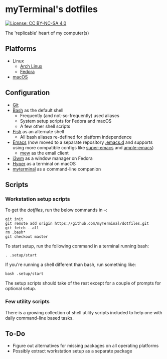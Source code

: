 # myTerminal's dotfiles

[![License: CC BY-NC-SA 4.0](https://licensebuttons.net/l/by-nc-sa/4.0/80x15.png)](https://creativecommons.org/licenses/by-nc-sa/4.0/)

The 'replicable' heart of my computer(s)

## Platforms

- Linux
  - [Arch Linux](https://www.archlinux.org)
  - [Fedora](https://getfedora.org)
- [macOS](https://www.apple.com/macos)

## Configuration

- [Git](https://git-scm.com)
- [Bash](https://www.gnu.org/software/bash) as the default shell
    - Frequently (and not-so-frequently) used aliases
    - System setup scripts for Fedora and macOS
    - A few other shell scripts
- [Fish](https://fishshell.com) as an alternate shell
    - All bash aliases re-defined for platform independence
- [Emacs](https://www.gnu.org/software/emacs) (now moved to a separate repository [.emacs.d](https://github.com/myTerminal/.emacs.d) and supports using more compatible configs like [super-emacs](https://github.com/myTerminal/super-emacs) and [ample-emacs](https://github.com/myTerminal/ample-emacs))
    - [mew](https://www.mew.org) as the email client
- [i3wm](https://i3wm.org) as a window manager on Fedora
- [Hyper](https://hyper.is) as a terminal on macOS
- [myterminal](https://github.com/myTerminal/myterminal) as a command-line companion

## Scripts

### Workstation setup scripts

To get the *dotfiles*, run the below commands in `~`:

    git init
    git remote add origin https://github.com/myTerminal/dotfiles.git
    git fetch --all
    rm .bash*
    git checkout master

To start setup, run the following command in a terminal running bash:

    . .setup/start

If you're running a shell different than bash, run something like:

    bash .setup/start

The setup scripts should take of the rest except for a couple of prompts for optional setup.

### Few utility scripts

There is a growing collection of shell utility scripts included to help one with daily command-line based tasks.

## To-Do

- Figure out alternatives for missing packages on all operating platforms
- Possibly extract workstation setup as a separate package
